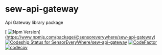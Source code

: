 # sew-api-gateway
Api Gateway library package

[ ![Npm Version](https://badge.fury.io/js/%40sensoreverywhere%2Fsew-api-gateway.svg)]
(https://www.npmjs.com/package/@sensoreverywhere/sew-api-gateway)
[ ![Codeship Status for SensorEveryWhere/sew-api-gateway](https://app.codeship.com/projects/9753ffc0-e720-0136-de2b-368d39e2d392/status?branch=master)](https://app.codeship.com/projects/319504)
[ ![CodeFactor](https://www.codefactor.io/repository/github/sensoreverywhere/sew-api-gateway/badge)](https://www.codefactor.io/repository/github/sensoreverywhere/sew-api-gateway)
[![codecov](https://codecov.io/gh/SensorEveryWhere/sew-api-gateway/branch/master/graph/badge.svg)](https://codecov.io/gh/SensorEveryWhere/sew-api-gateway)